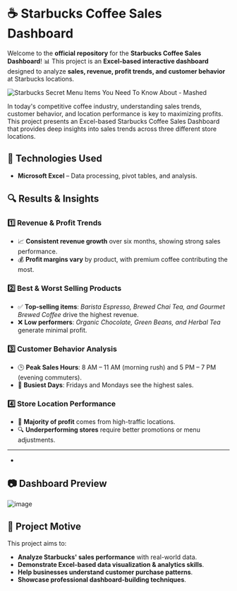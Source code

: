 # ☕ Starbucks Coffee Sales Dashboard
Welcome to the **official repository** for the **Starbucks Coffee Sales Dashboard**! 📊 This project is an **Excel-based interactive dashboard** designed to analyze **sales, revenue, profit trends, and customer behavior** at Starbucks locations.

![Starbucks Secret Menu Items You Need To Know About - Mashed](https://github.com/user-attachments/assets/5f24b617-1f8b-45b0-81f2-2d8deea41eba) 

In today's competitive coffee industry, understanding sales trends, customer behavior, and location performance is key to maximizing profits. This project presents an Excel-based Starbucks Coffee Sales Dashboard that provides deep insights into sales trends across three different store locations.

## 🔧 Technologies Used  
- **Microsoft Excel** – Data processing, pivot tables, and analysis.  

## 🔍 Results & Insights  
### **1️⃣ Revenue & Profit Trends**  
- 📈 **Consistent revenue growth** over six months, showing strong sales performance.  
- 💰 **Profit margins vary** by product, with premium coffee contributing the most.  

### **2️⃣ Best & Worst Selling Products**  
- ✅ **Top-selling items**: *Barista Espresso, Brewed Chai Tea, and Gourmet Brewed Coffee* drive the highest revenue.  
- ❌ **Low performers**: *Organic Chocolate, Green Beans, and Herbal Tea* generate minimal profit.  

### **3️⃣ Customer Behavior Analysis**  
- 🕒 **Peak Sales Hours**: 8 AM – 11 AM (morning rush) and 5 PM – 7 PM (evening commuters).  
- 📅 **Busiest Days**: Fridays and Mondays see the highest sales.  

### **4️⃣ Store Location Performance**  
- 🏪 **Majority of profit** comes from high-traffic locations.  
- 🔍 **Underperforming stores** require better promotions or menu adjustments.  

---
- 
## 📷 Dashboard Preview 
![image](https://github.com/user-attachments/assets/58ac03ae-0647-41b5-b7a5-dcbcb6415e13)

## 🎯 Project Motive
This project aims to:
- **Analyze Starbucks' sales performance** with real-world data.
- **Demonstrate Excel-based data visualization & analytics skills**.
- **Help businesses understand customer purchase patterns**.
- **Showcase professional dashboard-building techniques**.



